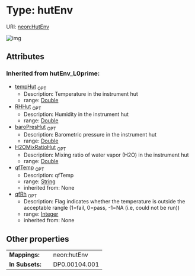 
# Type: hutEnv




URI: [neon:HutEnv](https://data.neonscience.org/HutEnv)


![img](http://yuml.me/diagram/nofunky;dir:TB/class/)

## Attributes


### Inherited from hutEnv_L0prime:

 * [tempHut](tempHut.md)  <sub>OPT</sub>
    * Description: Temperature in the instrument hut
    * range: [Double](types/Double.md)
 * [RHHut](RHHut.md)  <sub>OPT</sub>
    * Description: Humidity in the instrument hut
    * range: [Double](types/Double.md)
 * [baroPresHut](baroPresHut.md)  <sub>OPT</sub>
    * Description: Barometric pressure in the instrument hut
    * range: [Double](types/Double.md)
 * [H2OMixRatioHut](H2OMixRatioHut.md)  <sub>OPT</sub>
    * Description: Mixing ratio of water vapor (H2O) in the instrument hut
    * range: [Double](types/Double.md)
 * [qfTemp](qfTemp.md)  <sub>OPT</sub>
    * Description: qfTemp
    * range: [String](types/String.md)
    * inherited from: None
 * [qfRh](qfRh.md)  <sub>OPT</sub>
    * Description: Flag indicates whether the temperature is outside the acceptable rangle (1=fail, 0=pass, -1=NA (i.e, could not be run))
    * range: [Integer](types/Integer.md)
    * inherited from: None

## Other properties

|  |  |  |
| --- | --- | --- |
| **Mappings:** | | neon:hutEnv |
| **In Subsets:** | | DP0.00104.001 |

